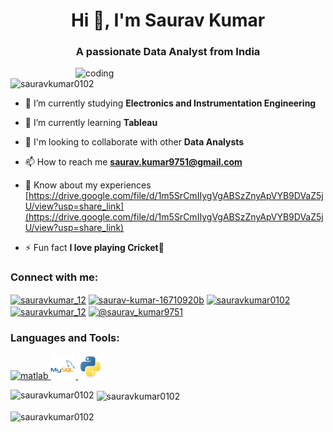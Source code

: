 <h1 align="center">Hi 👋, I'm Saurav Kumar</h1>
<h3 align="center">A passionate Data Analyst from India</h3>

<img align="right" alt="coding" width="400" src="https://cdn.dribbble.com/users/926537/screenshots/4502924/python-2.gif">

<p align="left"> <img src="https://komarev.com/ghpvc/?username=sauravkumar0102&label=Profile%20views&color=0e75b6&style=flat" alt="sauravkumar0102" /> </p>

- 🔭 I’m currently studying **Electronics and Instrumentation Engineering**

- 🌱 I’m currently learning **Tableau**

- 👯 I'm looking to collaborate with other **Data Analysts**

- 📫 How to reach me **saurav.kumar9751@gmail.com**

- 📄 Know about my experiences [https://drive.google.com/file/d/1m5SrCmIIygVgABSzZnyApVYB9DVaZ5jU/view?usp=share_link](https://drive.google.com/file/d/1m5SrCmIIygVgABSzZnyApVYB9DVaZ5jU/view?usp=share_link)

- ⚡ Fun fact **I love playing Cricket🏏**

<h3 align="left">Connect with me:</h3>
<p align="left">
<a href="https://twitter.com/sauravkumar_12" target="blank"><img align="center" src="https://raw.githubusercontent.com/rahuldkjain/github-profile-readme-generator/master/src/images/icons/Social/twitter.svg" alt="sauravkumar_12" height="30" width="40" /></a>
<a href="https://linkedin.com/in/saurav-kumar-16710920b" target="blank"><img align="center" src="https://raw.githubusercontent.com/rahuldkjain/github-profile-readme-generator/master/src/images/icons/Social/linked-in-alt.svg" alt="saurav-kumar-16710920b" height="30" width="40" /></a>
<a href="https://kaggle.com/sauravkumar0102" target="blank"><img align="center" src="https://raw.githubusercontent.com/rahuldkjain/github-profile-readme-generator/master/src/images/icons/Social/kaggle.svg" alt="sauravkumar0102" height="30" width="40" /></a>
<a href="https://instagram.com/sauravkumar_12" target="blank"><img align="center" src="https://raw.githubusercontent.com/rahuldkjain/github-profile-readme-generator/master/src/images/icons/Social/instagram.svg" alt="sauravkumar_12" height="30" width="40" /></a>
<a href="https://www.hackerrank.com/@saurav_kumar9751" target="blank"><img align="center" src="https://raw.githubusercontent.com/rahuldkjain/github-profile-readme-generator/master/src/images/icons/Social/hackerrank.svg" alt="@saurav_kumar9751" height="30" width="40" /></a>
</p>

<h3 align="left">Languages and Tools:</h3>
<p align="left"> <a href="https://www.mathworks.com/" target="_blank" rel="noreferrer"> <img src="https://upload.wikimedia.org/wikipedia/commons/2/21/Matlab_Logo.png" alt="matlab" width="40" height="40"/> </a> <a href="https://www.mysql.com/" target="_blank" rel="noreferrer"> <img src="https://raw.githubusercontent.com/devicons/devicon/master/icons/mysql/mysql-original-wordmark.svg" alt="mysql" width="40" height="40"/> </a> <a href="https://www.python.org" target="_blank" rel="noreferrer"> <img src="https://raw.githubusercontent.com/devicons/devicon/master/icons/python/python-original.svg" alt="python" width="40" height="40"/> </a> </p>

<p><img align="left" src="https://github-readme-stats.vercel.app/api/top-langs?username=sauravkumar0102&show_icons=true&locale=en&layout=compact" alt="sauravkumar0102" /></p>

<p>&nbsp;<img align="center" src="https://github-readme-stats.vercel.app/api?username=sauravkumar0102&show_icons=true&locale=en" alt="sauravkumar0102" /></p>

<p><img align="center" src="https://github-readme-streak-stats.herokuapp.com/?user=sauravkumar0102&" alt="sauravkumar0102" /></p>
